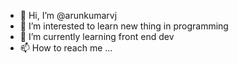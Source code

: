 - 👋 Hi, I’m @arunkumarvj
- 👀 I’m interested to  learn new thing in programming
- 🌱 I’m currently learning front end dev
- 📫 How to reach me ...

<!---
arunkumarvj/arunkumarvj is a ✨ special ✨ repository because its `README.md` (this file) appears on your GitHub profile.
You can click the Preview link to take a look at your changes.

public function saveDocuments()
{
    $docs = json_decode(file_get_contents("php://input"), true);
    $response = [];

    foreach ($docs as $doc) {
        $docName = $doc['DocName'];
        $fileUrl = $doc['fullDocURL'];
        $saveRelativePath = $doc['DocPathName']; // example: documents/Bid_Documents/ABA2/file.pdf
        $saveFullPath = FCPATH . $saveRelativePath;

        // Create directory if it doesn't exist
        $saveDir = dirname($saveFullPath);
        if (!is_dir($saveDir)) {
            mkdir($saveDir, 0777, true);
        }

        // Download file
        $fileContent = @file_get_contents($fileUrl);

        if ($fileContent === false) {
            $response[] = [
                'DocName' => $docName,
                'status' => 'error',
                'message' => "Failed to download: $fileUrl"
            ];
            continue;
        }

        // Save file to server
        if (file_put_contents($saveFullPath, $fileContent)) {
            $response[] = [
                'DocName' => $docName,
                'status' => 'success',
                'message' => "Saved to $saveRelativePath"
            ];
        } else {
            $response[] = [
                'DocName' => $docName,
                'status' => 'error',
                'message' => "Failed to save file on server"
            ];
        }
    }

    // Final JSON response back to frontend
    header('Content-Type: application/json');
    echo json_encode($response);
}



--->
